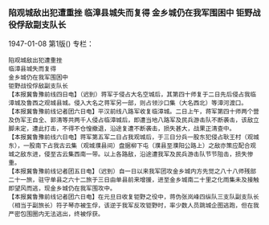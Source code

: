 ### 陷观城敌出犯遭重挫  临漳县城失而复得  金乡城仍在我军围困中  钜野战役俘敌副支队长

1947-01-08
第1版()
专栏：

    陷观城敌出犯遭重挫
    临漳县城失而复得
    金乡城仍在我军围困中
    钜野战役俘敌副支队长
    【本报冀鲁豫前线四日电】（迟到）蒋军于侵占大名空城后，其第四十师复于二日先后侵占我临漳城及鲁西之观城县城。侵入大名之蒋军另一部，则占领沙口集（大名西北）等漳河渡口。
    【本报冀鲁豫前线记者团六日电】平汉前线八路军收复临漳城。二日上午，蒋军第四十师两个营及伪军王自全、郭清等共两千人侵占临漳城后，即遭当地八路军及民兵游击队不断袭击，该敌立脚未定，遭此打击，不得不仓惶撤退，沿途复遭不断袭击，损失甚大，战果正清查中。
    【本报冀鲁豫前线六日电】蒋军第五军二日占我观城后，于三日分兵一股东犯侵占耿王村（观城东），一股南下占我古云集（观城濮县间）盘据柳下屯（濮县至濮阳公路上）之敌亦策应配合观城之敌东进，侵至古云集西南一带。以上各路敌，沿途遭我军及民兵游击队节节阻击，损失惨重。
    【本报冀鲁豫前线记者团五日电】（迟到）自一日以来我军团攻金乡城内方先觉之八十八师残部二十一旅，驻守单县之六十二旅于三日由单县前来增援，进至金乡城南二十里之化雨集未及接触即望风而逃，现金乡城仍在我军围攻中。
    【本报冀鲁豫前线记者团六日电】在元旦日收复钜野之役中，蒋伪张岚峰四纵队三支队副支队长（相当于副旅长）符子琴亦被生俘，该逆于我军反攻钜野时，率少数人员跳城企图逃跑，但在我严密包围圈内无法逃出，终被俘获。
